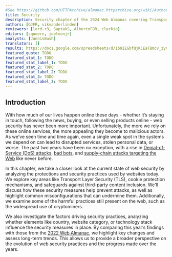 ```yaml
---
#See https://github.com/HTTPArchive/almanac.httparchive.org/wiki/Authors'-Guide#metadata-to-add-at-the-top-of-your-chapters
title: Security
description: Security chapter of the 2024 Web Almanac covering Transport Layer Security, content inclusion (CSP, Feature Policy, SRI), web defense mechanisms (tackling XSS, XS-Leaks), and drivers of security mechanism adoptions.
authors: [GJFR, vikvanderlinden]
reviewers: [lord-r3, SaptakS, AlbertoFDR, clarkio]
editors: [cqueern, joeleonjr]
analysts: [JannisBush]
translators: []
results: https://docs.google.com/spreadsheets/d/1b9IEGbfQjKCEaTBmcv_zyCyWEsq35StCa-dVOe6V1Cs/
featured_quote: TODO
featured_stat_1: TODO
featured_stat_label_1: TODO
featured_stat_2: TODO
featured_stat_label_2: TODO
featured_stat_3: TODO
featured_stat_label_3: TODO
---
```


## Introduction

With how much of our lives happen online these days - whether it’s staying in touch, following the news, buying, or even selling products online - web security has never been more important. Unfortunately, the more we rely on these online services, the more appealing they become to malicious actors. As we've seen time and time again, even a single weak spot in the systems we depend on can lead to disrupted services, stolen personal data, or worse. The past two years have been no exception, with a rise in [Denial-of-Service (DoS) attacks](https://blog.cloudflare.com/ddos-threat-report-for-2024-q2/), [bad bots](https://www.imperva.com/resources/resource-library/reports/2024-bad-bot-report/), and [supply-chain attacks targeting the Web](https://www.darkreading.com/vulnerabilities-threats/rising-tide-of-software-supply-chain-attacks) like never before.

In this chapter, we take a closer look at the current state of web security by analyzing the protections and security practices used by websites today. We explore key areas like Transport Layer Security (TLS), cookie protection mechanisms, and safeguards against third-party content inclusion. We'll discuss how these security measures help prevent attacks, as well as highlight common misconfigurations that can undermine them. Additionally, we examine some of the harmful practices still present on the web, such as the widespread use of cryptominers.

We also investigate the factors driving security practices, analyzing whether elements like country, website category, or technology stack influence the security measures in place. By comparing this year’s findings with those from the [2022 Web Almanac](https://almanac.httparchive.org/en/2022/security), we highlight key changes and assess long-term trends. This allows us to provide a broader perspective on the evolution of web security practices and the progress made over the years.

